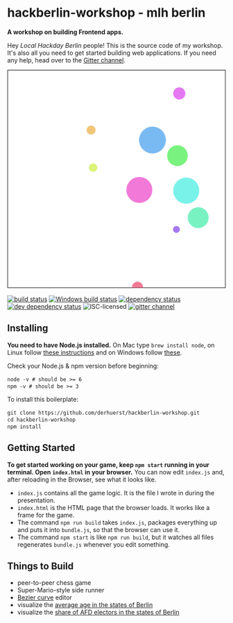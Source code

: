 # hackberlin-workshop - mlh berlin

**A workshop on building Frontend apps.**

Hey *Local Hackday Berlin* people! This is the source code of my workshop. It's also all you need to get started building web applications. If you need any help, head over to the [Gitter channel](https://gitter.im/derhuerst/hackberlin-workshop).

![screenshot](screenshot.png)

[![build status](https://img.shields.io/travis/derhuerst/hackberlin-workshop.svg)](https://travis-ci.org/derhuerst/hackberlin-workshop)
[![Windows build status](https://img.shields.io/appveyor/ci/derhuerst/hackberlin-workshop.svg)](https://ci.appveyor.com/project/derhuerst/hackberlin-workshop)
[![dependency status](https://img.shields.io/david/derhuerst/hackberlin-workshop.svg)](https://david-dm.org/derhuerst/hackberlin-workshop)
[![dev dependency status](https://img.shields.io/david/dev/derhuerst/hackberlin-workshop.svg)](https://david-dm.org/derhuerst/hackberlin-workshop#info=devDependencies)
![ISC-licensed](https://img.shields.io/github/license/derhuerst/hackberlin-workshop.svg)
[![gitter channel](https://badges.gitter.im/derhuerst/hackberlin-workshop.svg)](https://gitter.im/derhuerst/hackberlin-workshop)


## Installing

**You need to have Node.js installed.** On Mac type `brew install node`, on Linux follow [these instructions](https://github.com/nodesource/distributions#debian-and-ubuntu-based-distributions) and on Windows follow [these](https://nodejs.org/en/).

Check your Node.js & npm version before beginning:

```shell
node -v # should be >= 6
npm -v # should be >= 3
```

To install this boilerplate:

```shell
git clone https://github.com/derhuerst/hackberlin-workshop.git
cd hackberlin-workshop
npm install
```

## Getting Started

**To get started working on your game, keep `npm start` running in your terminal. Open `index.html` in your browser.** You can now edit `index.js` and, after reloading in the Browser, see what it looks like.

- `index.js` contains all the game logic. It is the file I wrote in during the presentation.
- `index.html` is the HTML page that the browser loads. It works like a frame for the game.
- The command `npm run build` takes `index.js`, packages everything up and puts it into `bundle.js`, so that the browser can use it.
- The command `npm start` is like `npm run build`, but it watches all files regenerates `bundle.js` whenever you edit something.

## Things to Build

- peer-to-peer chess game
- Super-Mario-style side runner
- [Bezier curve](https://en.wikipedia.org/wiki/Bézier_curve) editor
- visualize the [average age in the states of Berlin](http://daten.berlin.de/datensaetze/einwohnerinnen-und-einwohner-den-ortsteilen-berlins-am-31122015)
- visualize the [share of AFD electors in the states of Berlin](http://daten.berlin.de/datensaetze/wahlen-berlin-2016-abgeordnetenhaus-und-bezirksverordnetenversammlungen-endgültiges)
